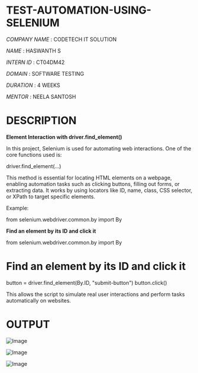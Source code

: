 # TEST-AUTOMATION-USING-SELENIUM
*COMPANY NAME* : CODETECH IT SOLUTION

*NAME*         : HASWANTH S

*INTERN ID*    : CT04DM42

*DOMAIN*       : SOFTWARE TESTING

*DURATION*     : 4 WEEKS

*MENTOR*       : NEELA SANTOSH

# DESCRIPTION

**Element Interaction with driver.find_element()**

In this project, Selenium is used for automating web interactions. One of the core functions used is:

driver.find_element(...)

This method is essential for locating HTML elements on a webpage, enabling automation tasks such as clicking buttons, filling out forms, or extracting data. It works by using locators like ID, name, class, CSS selector, or XPath to target specific elements.

Example:

from selenium.webdriver.common.by import By

**Find an element by its ID and click it**

from selenium.webdriver.common.by import By

# Find an element by its ID and click it

button = driver.find_element(By.ID, "submit-button")
button.click()

This allows the script to simulate real user interactions and perform tasks automatically on websites.



# OUTPUT

![Image](https://github.com/user-attachments/assets/f0c7b507-b9bc-4f03-97e4-226b0cd6a50e)

![Image](https://github.com/user-attachments/assets/021efd36-f345-4878-8408-82a0a5d51348)

![Image](https://github.com/user-attachments/assets/3065ed73-c4e2-4c6c-bef4-a829e314994b)




